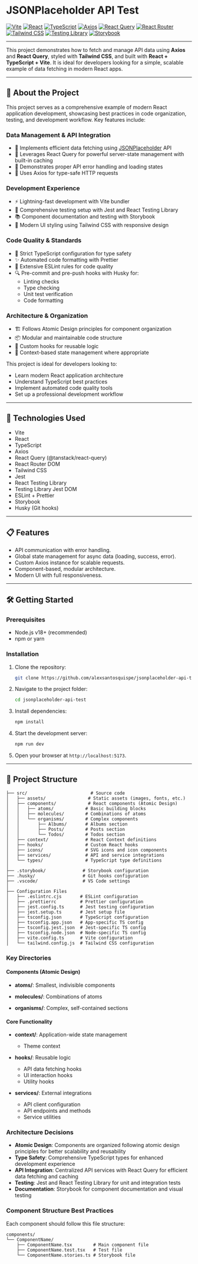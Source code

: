 # JSONPlaceholder API Test

[![Vite](https://img.shields.io/badge/Vite-646CFF?style=for-the-badge&logo=vite&logoColor=white)](https://vitejs.dev/)
[![React](https://img.shields.io/badge/React-20232A?style=for-the-badge&logo=react&logoColor=61DAFB)](https://react.dev/)
[![TypeScript](https://img.shields.io/badge/TypeScript-3178C6?style=for-the-badge&logo=typescript&logoColor=white)](https://www.typescriptlang.org/)
[![Axios](https://img.shields.io/badge/Axios-5A29E4?style=for-the-badge&logo=axios&logoColor=white)](https://axios-http.com/)
[![React Query](https://img.shields.io/badge/React_Query-FF4154?style=for-the-badge&logo=react-query&logoColor=white)](https://tanstack.com/query/latest)
[![React Router](https://img.shields.io/badge/React_Router-CA4245?style=for-the-badge&logo=react-router&logoColor=white)](https://reactrouter.com/)
[![Tailwind CSS](https://img.shields.io/badge/TailwindCSS-06B6D4?style=for-the-badge&logo=tailwindcss&logoColor=white)](https://tailwindcss.com/)
[![Testing Library](https://img.shields.io/badge/Testing_Library-E33332?style=for-the-badge&logo=testing-library&logoColor=white)](https://testing-library.com/)
[![Storybook](https://img.shields.io/badge/Storybook-FF4785?style=for-the-badge&logo=storybook&logoColor=white)](https://storybook.js.org/)

---

This project demonstrates how to fetch and manage API data using **Axios** and **React Query**, styled with **Tailwind CSS**, and built with **React + TypeScript + Vite**.
It is ideal for developers looking for a simple, scalable example of data fetching in modern React apps.

---

## 📖 About the Project

This project serves as a comprehensive example of modern React application development, showcasing best practices in code organization, testing, and development workflow. Key features include:

### Data Management & API Integration

- 📡 Implements efficient data fetching using [JSONPlaceholder](https://jsonplaceholder.typicode.com/) API
- 🔄 Leverages React Query for powerful server-state management with built-in caching
- 🎯 Demonstrates proper API error handling and loading states
- 🔌 Uses Axios for type-safe HTTP requests

### Development Experience

- ⚡ Lightning-fast development with Vite bundler
- 🧪 Comprehensive testing setup with Jest and React Testing Library
- 📚 Component documentation and testing with Storybook
- 🎨 Modern UI styling using Tailwind CSS with responsive design

### Code Quality & Standards

- 🧹 Strict TypeScript configuration for type safety
- ✨ Automated code formatting with Prettier
- 🚨 Extensive ESLint rules for code quality
- 🔍 Pre-commit and pre-push hooks with Husky for:
  - Linting checks
  - Type checking
  - Unit test verification
  - Code formatting

### Architecture & Organization

- 🏗️ Follows Atomic Design principles for component organization
- 📦 Modular and maintainable code structure
- 🎯 Custom hooks for reusable logic
- 🔄 Context-based state management where appropriate

This project is ideal for developers looking to:

- Learn modern React application architecture
- Understand TypeScript best practices
- Implement automated code quality tools
- Set up a professional development workflow

---

## 🚀 Technologies Used

- Vite
- React
- TypeScript
- Axios
- React Query (@tanstack/react-query)
- React Router DOM
- Tailwind CSS
- Jest
- React Testing Library
- Testing Library Jest DOM
- ESLint + Prettier
- Storybook
- Husky (Git hooks)

---

## 📋 Features

- API communication with error handling.
- Global state management for async data (loading, success, error).
- Custom Axios instance for scalable requests.
- Component-based, modular architecture.
- Modern UI with full responsiveness.

---

## 🛠️ Getting Started

### Prerequisites

- Node.js v18+ (recommended)
- npm or yarn

### Installation

1. Clone the repository:
   ```bash
   git clone https://github.com/alexsantosquispe/jsonplaceholder-api-test.git
   ```
2. Navigate to the project folder:
   ```bash
   cd jsonplaceholder-api-test
   ```
3. Install dependencies:
   ```bash
   npm install
   ```
4. Start the development server:
   ```bash
   npm run dev
   ```
5. Open your browser at `http://localhost:5173`.

---

## 📁 Project Structure

```
├── src/                        # Source code
│   ├── assets/                # Static assets (images, fonts, etc.)
│   ├── components/            # React components (Atomic Design)
│   │   ├── atoms/            # Basic building blocks
│   │   ├── molecules/        # Combinations of atoms
│   │   └── organisms/        # Complex components
│   │       ├── Albums/       # Albums section
│   │       ├── Posts/        # Posts section
│   │       └── Todos/        # Todos section
│   ├── context/              # React Context definitions
│   ├── hooks/                # Custom React hooks
│   ├── icons/                # SVG icons and icon components
│   ├── services/             # API and service integrations
│   └── types/                # TypeScript type definitions
│
├── .storybook/              # Storybook configuration
├── .husky/                  # Git hooks configuration
├── .vscode/                 # VS Code settings
│
├── Configuration Files
│   ├── .eslintrc.cjs       # ESLint configuration
│   ├── .prettierrc         # Prettier configuration
│   ├── jest.config.ts      # Jest testing configuration
│   ├── jest.setup.ts       # Jest setup file
│   ├── tsconfig.json       # TypeScript configuration
│   ├── tsconfig.app.json   # App-specific TS config
│   ├── tsconfig.jest.json  # Jest-specific TS config
│   ├── tsconfig.node.json  # Node-specific TS config
│   ├── vite.config.ts      # Vite configuration
│   └── tailwind.config.js  # Tailwind CSS configuration
```

### Key Directories

#### Components (Atomic Design)

- **atoms/**: Smallest, indivisible components

- **molecules/**: Combinations of atoms

- **organisms/**: Complex, self-contained sections

#### Core Functionality

- **context/**: Application-wide state management

  - Theme context

- **hooks/**: Reusable logic

  - API data fetching hooks
  - UI interaction hooks
  - Utility hooks

- **services/**: External integrations
  - API client configuration
  - API endpoints and methods
  - Service utilities

### Architecture Decisions

- **Atomic Design**: Components are organized following atomic design principles for better scalability and reusability
- **Type Safety**: Comprehensive TypeScript types for enhanced development experience
- **API Integration**: Centralized API services with React Query for efficient data fetching and caching
- **Testing**: Jest and React Testing Library for unit and integration tests
- **Documentation**: Storybook for component documentation and visual testing

### Component Structure Best Practices

Each component should follow this file structure:

```
components/
└── ComponentName/
    ├── ComponentName.tsx        # Main component file
    ├── ComponentName.test.tsx   # Test file
    └── ComponentName.stories.ts # Storybook file
```
